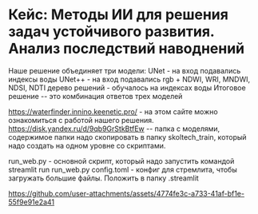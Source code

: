 # Кейс: Методы ИИ для решения задач устойчивого развития. Анализ последствий наводнений

Наше решение объединяет три модели: 
UNet - на вход подавались индексы воды
UNet++ - на вход подавались rgb + NDWI, WRI, MNDWI, NDSI, NDTI
дерево решений - обучалось на индексах воды
Итоговое решение -- это комбинация ответов трех моделей 

https://waterfinder.innino.keenetic.pro/ - на этом сайте можно ознакомиться с работой нашего решения.
https://disk.yandex.ru/d/9qb9GrStkBtfEw -- папка с моделями, содержимое папки надо скопировать в папку skoltech_train, который надо создать на одном уровне со скриптами.

run_web.py - основной скрипт, который надо запустить командой streamlit run run_web.py
config.toml - конфиг для стремлита, чтобы загружать большие файлы.  Положить в папку .streamlit

https://github.com/user-attachments/assets/4774fe3c-a733-41af-bf1e-55f9e91e2a41


